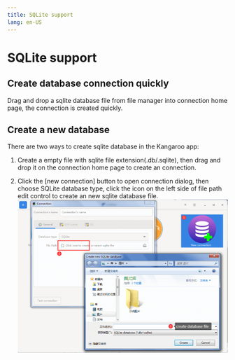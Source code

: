 ```yaml
---
title: SQLite support
lang: en-US
---
```


# SQLite support

## Create database connection quickly
Drag and drop a sqlite database file from file manager into connection home page, the connection is created quickly.

## Create a new database
There are two ways to create sqlite database in the Kangaroo app: 
1. Create a empty file with sqlite file extension(.db/.sqlite), then drag and drop it on the connection home page to create an connection.

2. Click the \[new connection\] button to open connection dialog, then choose SQLite database type, click the icon on the left side of file path edit control to create an new sqlite database file.
![Create SQLite database](../images/kangaroo-sqlite-create.png)


<Vssue :issue-id="11" :title="$title" />